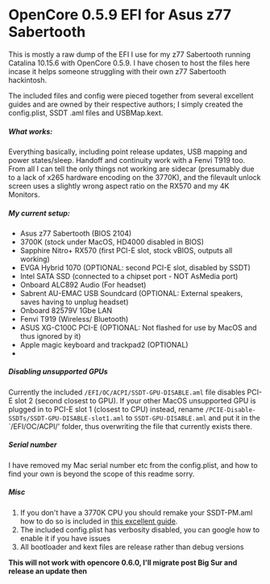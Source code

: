 # OpenCore 0.5.9 EFI for Asus z77 Sabertooth

This is mostly a raw dump of the EFI I use for my z77 Sabertooth running Catalina 10.15.6 with OpenCore 0.5.9. I have chosen to host the files here incase it helps someone struggling with their own z77 Sabertooth hackintosh.   

The included files and config were pieced together from several excellent guides and are owned by their respective authors; I simply created the config.plist, SSDT .aml files and USBMap.kext.

##### What works:
Everything basically, including point release updates, USB mapping and power states/sleep. Handoff and continuity work with a Fenvi T919 too. From all I can tell the only things not working are sidecar (presumably due to a lack of x265 hardware encoding on the 3770K), and the filevault unlock screen uses a slightly wrong aspect ratio on the RX570 and my 4K Monitors.

##### My current setup:
- Asus z77 Sabertooth (BIOS 2104)
- 3700K (stock under MacOS, HD4000 disabled in BIOS)
- Sapphire Nitro+ RX570 (first PCI-E slot, stock vBIOS, outputs all working)
- EVGA Hybrid 1070 (OPTIONAL: second PCI-E slot, disabled by SSDT)
- Intel SATA SSD (connected to a chipset port - NOT AsMedia port)
- Onboard ALC892 Audio (For headset)
- Sabrent AU-EMAC USB Soundcard (OPTIONAL: External speakers, saves having to unplug headset)
- Onboard 82579V 1Gbe LAN
- Fenvi T919 (Wireless/ Bluetooth)
- ASUS XG-C100C PCI-E (OPTIONAL: Not flashed for use by MacOS and thus ignored by it)
- Apple magic keyboard and trackpad2 (OPTIONAL)
- 

##### Disabling unsupported GPUs
Currently the included `/EFI/OC/ACPI/SSDT-GPU-DISABLE.aml` file disables PCI-E slot 2 (second closest to GPU). If your other MacOS unsupported GPU is plugged in to PCI-E slot 1 (closest to CPU) instead, rename `/PCIE-Disable-SSDTs/SSDT-GPU-DISABLE-slot1.aml` to `SSDT-GPU-DISABLE.aml` and put it in the `/EFI/OC/ACPI/' folder, thus overwriting the file that currently exists there.


##### Serial number
I have removed my Mac serial number etc from the config.plist, and how to find your own is beyond the scope of this readme sorry.

##### Misc
1. If you don't have a 3770K CPU you should remake your SSDT-PM.aml how to do so is included in [this excellent guide](https://dortania.github.io/OpenCore-Install-Guide/).
2. The included config.plist has verbosity disabled, you can google how to enable it if you have issues
3. All bootloader and kext files are release rather than debug versions

**This will not work with opencore 0.6.0, I'll migrate post Big Sur and release an update then**
